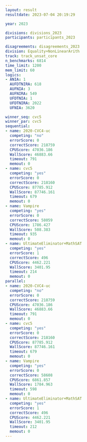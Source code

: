 ```yaml
---
layout: result
resultdate: 2023-07-04 20:19:29

year: 2023

divisions: divisions_2023
participants: participants_2023

disagreements: disagreements_2023
division: Equality+NonLinearArith
track: track_unsat_core
n_benchmarks: 6814
time_limit: 1200
mem_limit: 60
logics:
- ANIA: 1
  AUFDTNIRA: 618
  AUFNIA: 3
  AUFNIRA: 549
  UFDTNIA: 1
  UFDTNIRA: 2022
  UFNIA: 3620

winner_seq: cvc5
winner_par: cvc5
sequential:
- name: 2020-CVC4-uc
  competing: "no"
  errorScore: 0
  correctScore: 218759
  CPUScore: 47036.186
  WallScore: 46883.66
  timeout: 791
  memout: 0
- name: cvc5
  competing: "yes"
  errorScore: 0
  correctScore: 218160
  CPUScore: 87785.912
  WallScore: 87746.161
  timeout: 679
  memout: 0
- name: Vampire
  competing: "yes"
  errorScore: 0
  correctScore: 58059
  CPUScore: 1786.427
  WallScore: 508.383
  timeout: 935
  memout: 0
- name: UltimateEliminator+MathSAT
  competing: "yes"
  errorScore: 1
  correctScore: 496
  CPUScore: 4462.221
  WallScore: 3401.95
  timeout: 214
  memout: 0
parallel:
- name: 2020-CVC4-uc
  competing: "no"
  errorScore: 0
  correctScore: 218759
  CPUScore: 47036.186
  WallScore: 46883.66
  timeout: 791
  memout: 0
- name: cvc5
  competing: "yes"
  errorScore: 0
  correctScore: 218160
  CPUScore: 87785.912
  WallScore: 87746.161
  timeout: 679
  memout: 0
- name: Vampire
  competing: "yes"
  errorScore: 0
  correctScore: 58608
  CPUScore: 6861.857
  WallScore: 1784.963
  timeout: 598
  memout: 0
- name: UltimateEliminator+MathSAT
  competing: "yes"
  errorScore: 1
  correctScore: 496
  CPUScore: 4462.221
  WallScore: 3401.95
  timeout: 212
  memout: 0
---
```

